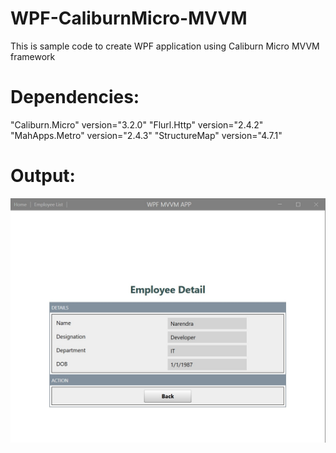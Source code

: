 # WPF-CaliburnMicro-MVVM
This is sample code to create WPF application using Caliburn Micro MVVM framework

# Dependencies:
"Caliburn.Micro" version="3.2.0"
"Flurl.Http" version="2.4.2"
"MahApps.Metro" version="2.4.3"
"StructureMap" version="4.7.1"

# Output:

![alt text](https://github.com/nrawat207/WPF-CaliburnMicro-MVVM/blob/main/media/ViewDetail.jpg)
